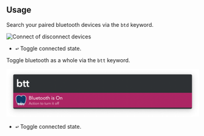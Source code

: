 ## Usage

Search your paired bluetooth devices via the `btd` keyword.

![Connect of disconnect devices](images/btd.png)

* <kbd>↩</kbd> Toggle connected state.

Toggle bluetooth as a whole via the `btt` keyword.

![Connect or disconnect bluetooth](images/btt.png)

* <kbd>↩</kbd> Toggle connected state.
